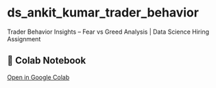 # ds_ankit_kumar_trader_behavior
Trader Behavior Insights – Fear vs Greed Analysis | Data Science Hiring Assignment
## 📓 Colab Notebook
[Open in Google Colab](https://colab.research.google.com/drive/1gmEBoIoKEz2TqvE92b-cV-cexLiFTCUb?usp=sharing)
